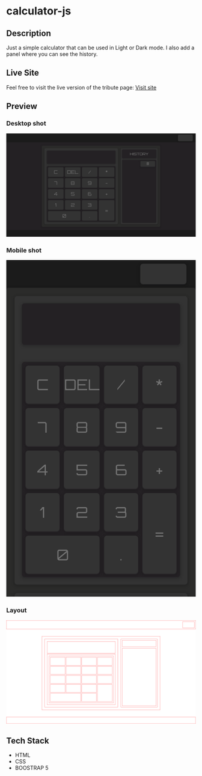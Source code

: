 # calculator-js

## Description

Just a simple calculator that can be used in Light or Dark mode.
I also add a panel where you can see the history.

## Live Site

Feel free to visit the live version of the tribute page: [Visit site](https://jeru7.github.io/calculator-js/)

## Preview

### Desktop shot

![Screenshot](./images/fullwindowshot.png "Desktop photo of the site")

### Mobile shot

![Screenshot](./images/mobileshot.png "Mobile photo of the site")

### Layout

![Screenshot](./images/Layout.png "Layout of the site")

## Tech Stack

- HTML
- CSS
- BOOSTRAP 5
